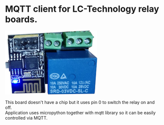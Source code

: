 # MQTT client for LC-Technology relay boards.
![](Rele_1.jpg) 

This board doesn't have a chip but it uses pin 0 to switch the relay on and off.  
Application uses micropython together with mqtt library so it can be easily controlled via MQTT.
